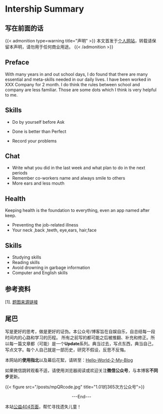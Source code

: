 # Intership Summary


<!--more-->


## 写在前面的话

{{< admonition  type=warning title="声明" >}}
本文首发于[个人网站](https://miaobingyi.com/)，转载请保留本声明，请勿用于任何商业用途。
{{< /admonition >}}



## Preface

With many years in and out school days, I do found that there are many essential and meta-skills needed in our daily lives. I have been worked in XXX Company for 2 month.  I do think the rules between school and company are less familiar.  Those are some dots which I think is very helpful to me.



## Skills

- Do by yourself before Ask  

- Done is better than Perfect

- Record your problems

  

## Chat

- Write what you did in the last week and what plan to do in the next periods
- Remember co-workers name and always smile to others
- More ears and less mouth


## Health

Keeping health is the foundation to everything, even an app named after keep.

- Preventing the job-related illness
- Your  neck ,back ,teeth, eye,ears, hair,face



## Skills

- Studying skills
- Reading skills
- Avoid drowning in garbage information 
- Computer and English skills

## 参考资料

[1]. [题图来源链接](https://economictimes.indiatimes.com/wealth/earn/how-students-can-make-the-most-of-summer-internships/articleshow/69278604.cms?from=mdr)



## 尾巴
写是更好的思考，做是更好的证伪。本公众号/博客旨在自娱自乐，自总结每一段时间内的心路和学习的历程。 所有之前写的都可能之后被推翻、补充和修正。所以每一篇文章都（可能）是一个**Update**系列。典当过去，写点东西，典当自己，写点文字。每个人自己就是一部历史，研究不假设，反思不反悔。

本网站的**使用指北**以及幕后花絮，请转至：[Hello-World-2-My-Blog](https://miaobingyi.com/2018/hello-my-own-website/)

如果微信跳转观看不适，请使用浏览器阅读或欢迎关注**微信公众号**，与本博客**不同步**更新。

{{< figure src="/posts/mpQRcode.jpg" title="1.01的365次方公众号">}}

<center>  ---End---  </center>

本站[公益404页面](https://miaobingyi.com/404)，帮忙寻找遗失儿童！
